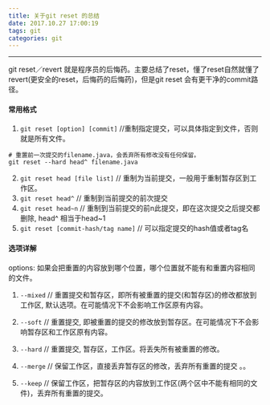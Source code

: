 ```yaml
---
title: 关于git reset 的总结
date: 2017.10.27 17:00:19
tags: git
categories: git
---
```


----
git reset／revert 就是程序员的后悔药。主要总结了reset，懂了reset自然就懂了revert(更安全的reset，后悔药的后悔药)，但是git reset 会有更干净的commit路径。
<!-- more -->

#### 常用格式
1. `git reset [option] [commit]` //重制指定提交，可以具体指定到文件，否则就是所有文件。
```
# 重置前一次提交的filename.java，会丢弃所有修改没有任何保留。
git reset --hard head^ filename.java
```
2. `git reset head [file list]` // 重制为当前提交，一般用于重制暂存区到工作区。
3. `git reset head^` // 重制到当前提交的前次提交
4. `git reset head~n` // 重制到当前提交的前n此提交，即在这次提交之后提交都删除, head^ 相当于head~1
5. `git reset [commit-hash/tag name]` // 可以指定提交的hash值或者tag名

#### 选项详解
options: 如果会把重置的内容放到哪个位置，哪个位置就不能有和重置内容相同的文件。
1. `--mixed` // 重置提交和暂存区，即所有被重置的提交(和暂存区)的修改都放到工作区, 默认选项。在可能情况下不会影响工作区原有内容。
2. `--soft` // 重置提交, 即被重置的提交的修改放到暂存区。在可能情况下不会影响暂存区和工作区原有内容。

3. `--hard` // 重置提交, 暂存区，工作区。将丢失所有被重置的修改。
4. `--merge` // 保留工作区，直接丢弃暂存区的修改，丢弃所有重置的提交  。。
5. `--keep` // 保留工作区，把暂存区的内容放到工作区(两个区中不能有相同的文件)，丢弃所有重置的提交。
